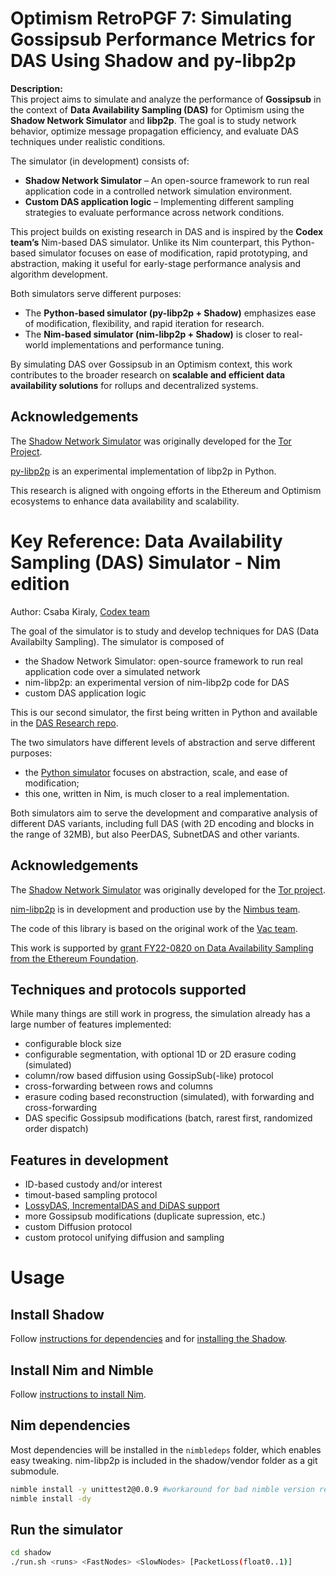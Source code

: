# Optimism RetroPGF 7: Simulating Gossipsub Performance Metrics for DAS Using Shadow and py-libp2p  

**Description:**  
This project aims to simulate and analyze the performance of **Gossipsub** in the context of **Data Availability Sampling (DAS)** for Optimism using the **Shadow Network Simulator** and **libp2p**. The goal is to study network behavior, optimize message propagation efficiency, and evaluate DAS techniques under realistic conditions.  

The simulator (in development) consists of:  
- **Shadow Network Simulator** – An open-source framework to run real application code in a controlled network simulation environment.   
- **Custom DAS application logic** – Implementing different sampling strategies to evaluate performance across network conditions.  

This project builds on existing research in DAS and is inspired by the **Codex team’s** Nim-based DAS simulator. Unlike its Nim counterpart, this Python-based simulator focuses on ease of modification, rapid prototyping, and abstraction, making it useful for early-stage performance analysis and algorithm development.  

Both simulators serve different purposes:  
- The **Python-based simulator (py-libp2p + Shadow)** emphasizes ease of modification, flexibility, and rapid iteration for research.  
- The **Nim-based simulator (nim-libp2p + Shadow)** is closer to real-world implementations and performance tuning.  

By simulating DAS over Gossipsub in an Optimism context, this work contributes to the broader research on **scalable and efficient data availability solutions** for rollups and decentralized systems.  

## Acknowledgements  
The [Shadow Network Simulator](https://shadow.github.io/) was originally developed for the [Tor Project](https://www.torproject.org/).  

[py-libp2p](https://github.com/libp2p/py-libp2p) is an experimental implementation of libp2p in Python.  

This research is aligned with ongoing efforts in the Ethereum and Optimism ecosystems to enhance data availability and scalability.


# Key Reference: Data Availability Sampling (DAS) Simulator - Nim edition

Author: Csaba Kiraly, [Codex team](https://codex.storage/)

The goal of the simulator is to study and develop techniques for DAS (Data Availabilty Sampling). The simulator is composed of
- the Shadow Network Simulator: open-source framework to run real application code over a simulated network
- nim-libp2p: an experimental version of nim-libp2p code for DAS
- custom DAS application logic

This is our second simulator, the first being written in Python and available in the [DAS Research repo](https://github.com/codex-storage/das-research).

The two simulators have different levels of abstraction and serve different purposes:
- the [Python simulator]((https://github.com/codex-storage/das-research)) focuses on abstraction, scale, and ease of modification;
- this one, written in Nim, is much closer to a real implementation.

Both simulators aim to serve the development and comparative analysis of different DAS variants, including full DAS (with 2D encoding and blocks in the range of 32MB), but also PeerDAS, SubnetDAS and other variants.

## Acknowledgements

The [Shadow Network Simulator](https://shadow.github.io/) was originally developed for the [Tor project](https://www.torproject.org/).

[nim-libp2p](https://github.com/vacp2p/nim-libp2p) is in development and production use by the [Nimbus team](https://nimbus.team/).

The code of this library is based on the original work of the [Vac team](https://vac.dev/).

This work is supported by [grant FY22-0820 on Data Availability Sampling from the Ethereum Foundation](https://blog.codex.storage/codex-and-ethereum-foundation-kick-off/).

## Techniques and protocols supported

While many things are still work in progress, the simulation already has a large number of features implemented:

- configurable block size
- configurable segmentation, with optional 1D or 2D erasure coding (simulated)
- column/row based diffusion using GossipSub(-like) protocol
- cross-forwarding between rows and columns
- erasure coding based reconstruction (simulated), with forwarding and cross-forwarding
- DAS specific Gossipsub modifications (batch, rarest first, randomized order dispatch)

## Features in development
- ID-based custody and/or interest
- timout-based sampling protocol
- [LossyDAS, IncrementalDAS and DiDAS support](https://ethresear.ch/t/lossydas-lossy-incremental-and-diagonal-sampling-for-data-availability/18963)
- more Gossipsub modifications (duplicate supression, etc.)
- custom Diffusion protocol
- custom protocol unifying diffusion and sampling

# Usage

## Install Shadow

Follow [instructions for dependencies](https://shadow.github.io/docs/guide/install_dependencies.html) and for [installing the Shadow](https://shadow.github.io/docs/guide/install_shadow.html).

## Install Nim and Nimble

Follow [instructions to install Nim](https://nim-lang.org/install.html).

## Nim dependencies

Most dependencies will be installed in the `nimbledeps` folder, which enables easy tweaking.
nim-libp2p is included in the shadow/vendor folder as a git submodule.

```sh
nimble install -y unittest2@0.0.9 #workaround for bad nimble version resolution
nimble install -dy
```

## Run the simulator

```sh
cd shadow
./run.sh <runs> <FastNodes> <SlowNodes> [PacketLoss(float0..1)]
```
